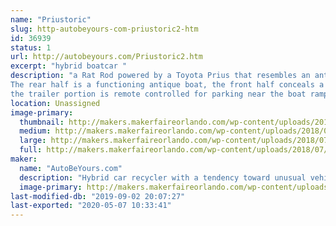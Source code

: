 ```yaml
---
name: "Priustoric"
slug: http-autobeyours-com-priustoric2-htm
id: 36939
status: 1
url: http://autobeyours.com/Priustoric2.htm
excerpt: "hybrid boatcar "
description: "a Rat Rod powered by a Toyota Prius that resembles an antique Chris Craft.
The rear half is a functioning antique boat, the front half conceals a front wheel drive Hybrid motor.
the trailer portion is remote controlled for parking near the boat ramp."
location: Unassigned
image-primary:
  thumbnail: http://makers.makerfaireorlando.com/wp-content/uploads/2018/07/20180707_125319-150x150.jpg
  medium: http://makers.makerfaireorlando.com/wp-content/uploads/2018/07/20180707_125319-300x169.jpg
  large: http://makers.makerfaireorlando.com/wp-content/uploads/2018/07/20180707_125319-1024x576.jpg
  full: http://makers.makerfaireorlando.com/wp-content/uploads/2018/07/20180707_125319.jpg
maker:
  name: "AutoBeYours.com"
  description: "Hybrid car recycler with a tendency toward unusual vehicle design. "
  image-primary: http://makers.makerfaireorlando.com/wp-content/uploads/2018/07/I-think-this-is-the-one-edit-1024x859.jpg
last-modified-db: "2019-09-02 20:07:27"
last-exported: "2020-05-07 10:33:41"
---
```

